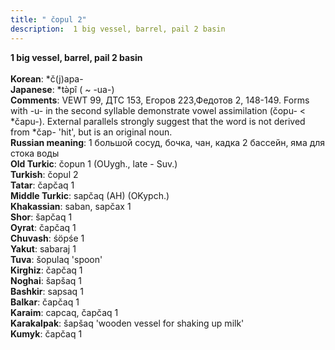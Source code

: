 ```yaml
---
title: " čopul 2"
description:  1 big vessel, barrel, pail 2 basin
---
```

<strong> 1 big vessel, barrel, pail 2 basin</strong><br><br>
<strong>Korean</strong>:  *č(j)apa-<br>
<strong>Japanese</strong>:  *tǝ̀pî ( ~ -ua-)<br>
<strong>Comments</strong>:  VEWT 99, ДТС 153, Егоров 223,Федотов 2, 148-149. Forms with -u- in the second syllable demonstrate vowel assimilation (čopu- < *čapu-). External parallels strongly suggest that the word is not derived from *čap- 'hit', but is an original noun.<br>
<strong>Russian meaning</strong>:  1 большой сосуд, бочка, чан, кадка 2 бассейн, яма для стока воды<br>
<strong>Old Turkic</strong>:  čopun 1 (OUygh., late - Suv.)<br>
<strong>Turkish</strong>:  čopul 2<br>
<strong>Tatar</strong>:  čapčaq 1<br>
<strong>Middle Turkic</strong>:  sapčaq (AH) (OKypch.)<br>
<strong>Khakassian</strong>:  saban, sapčax 1<br>
<strong>Shor</strong>:  šapčaq 1<br>
<strong>Oyrat</strong>:  čapčaq 1<br>
<strong>Chuvash</strong>:  śöpśe 1<br>
<strong>Yakut</strong>:  sabaraj 1<br>
<strong>Tuva</strong>:  šopulaq 'spoon'<br>
<strong>Kirghiz</strong>:  čapčaq 1<br>
<strong>Noghai</strong>:  šapšaq 1<br>
<strong>Bashkir</strong>:  sapsaq 1<br>
<strong>Balkar</strong>:  čapčaq 1<br>
<strong>Karaim</strong>:  capcaq, čapčaq 1<br>
<strong>Karakalpak</strong>:  šapšaq 'wooden vessel for shaking up milk'<br>
<strong>Kumyk</strong>:  čapčaq 1<br>


